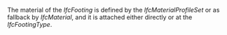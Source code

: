 The material of the _IfcFooting_ is defined by the _IfcMaterialProfileSet_ or as fallback by _IfcMaterial_, and it is attached either directly or at the _IfcFootingType_.